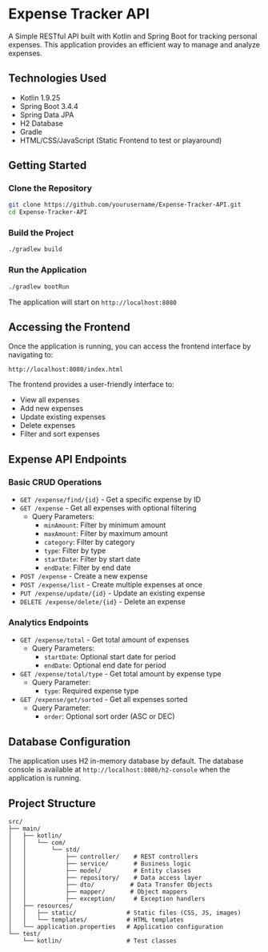# Expense Tracker API

A Simple RESTful API built with Kotlin and Spring Boot for tracking personal expenses. This application provides an efficient way to manage and analyze expenses.

## Technologies Used

- Kotlin 1.9.25
- Spring Boot 3.4.4
- Spring Data JPA
- H2 Database
- Gradle
- HTML/CSS/JavaScript (Static Frontend to test or playaround)

## Getting Started

### Clone the Repository

```bash
git clone https://github.com/yourusername/Expense-Tracker-API.git
cd Expense-Tracker-API
```

### Build the Project

```bash
./gradlew build
```

### Run the Application

```bash
./gradlew bootRun
```

The application will start on `http://localhost:8080`

## Accessing the Frontend

Once the application is running, you can access the frontend interface by navigating to:
```
http://localhost:8080/index.html
```

The frontend provides a user-friendly interface to:
- View all expenses
- Add new expenses
- Update existing expenses
- Delete expenses
- Filter and sort expenses

## Expense API Endpoints

### Basic CRUD Operations

- `GET /expense/find/{id}` - Get a specific expense by ID
- `GET /expense` - Get all expenses with optional filtering
  - Query Parameters:
    - `minAmount`: Filter by minimum amount
    - `maxAmount`: Filter by maximum amount
    - `category`: Filter by category
    - `type`: Filter by type
    - `startDate`: Filter by start date
    - `endDate`: Filter by end date
- `POST /expense` - Create a new expense
- `POST /expense/list` - Create multiple expenses at once
- `PUT /expense/update/{id}` - Update an existing expense
- `DELETE /expense/delete/{id}` - Delete an expense

### Analytics Endpoints

- `GET /expense/total` - Get total amount of expenses
  - Query Parameters:
    - `startDate`: Optional start date for period
    - `endDate`: Optional end date for period
- `GET /expense/total/type` - Get total amount by expense type
  - Query Parameter:
    - `type`: Required expense type
- `GET /expense/get/sorted` - Get all expenses sorted
  - Query Parameter:
    - `order`: Optional sort order (ASC or DEC)

## Database Configuration

The application uses H2 in-memory database by default. The database console is available at `http://localhost:8080/h2-console` when the application is running.

## Project Structure

```
src/
├── main/
│   ├── kotlin/
│   │   └── com/
│   │       └── std/
│   │           ├── controller/    # REST controllers
│   │           ├── service/       # Business logic
│   │           ├── model/         # Entity classes
│   │           ├── repository/    # Data access layer
│   │           ├── dto/          # Data Transfer Objects
│   │           ├── mapper/       # Object mappers
│   │           ├── exception/     # Exception handlers 
│   ├── resources/
│   │   ├── static/              # Static files (CSS, JS, images)
│   │   └── templates/           # HTML templates
│   └── application.properties   # Application configuration
└── test/
    └── kotlin/                  # Test classes
```

